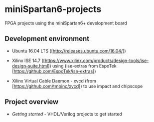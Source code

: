 # miniSpartan6-projects
FPGA projects using the miniSpartan6+ development board

## Development environment
* Ubuntu 16.04 LTS ([http://releases.ubuntu.com/16.04/])


* Xilinx ISE 14.7 ([https://www.xilinx.com/products/design-tools/ise-design-suite.html]) using (ise-extras from EspoTek 
[https://github.com/EspoTek/ise-extras])


* Xilinx Virtual Cable Daemon - xvcd (from [https://github.com/tmbinc/xvcd]) to use impact and chipscope
## Project overview
* *Getting started*   -  VHDL/Verilog projects to get started
